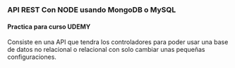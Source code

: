 ### API REST Con NODE usando MongoDB o MySQL

#### Practica para curso UDEMY

Consiste en una API que tendra los controladores para poder usar una base de datos no relacional o relacional con solo cambiar unas pequeñas configuraciones.